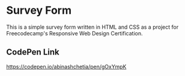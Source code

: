 # Survey Form
This is a simple survey form written in HTML and CSS as a project for Freecodecamp's Responsive Web Design Certification.
## CodePen Link
https://codepen.io/abinashchetia/pen/gOxYmpK
